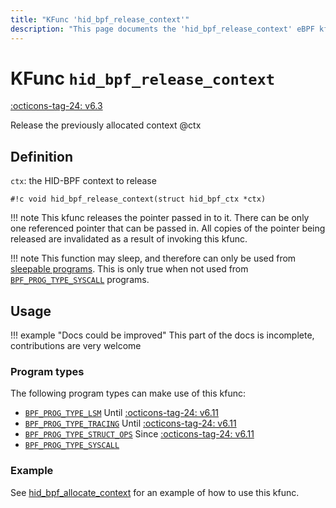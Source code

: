 ```yaml
---
title: "KFunc 'hid_bpf_release_context'"
description: "This page documents the 'hid_bpf_release_context' eBPF kfunc, including its definition, usage, program types that can use it, and examples."
---
```

# KFunc `hid_bpf_release_context`

<!-- [FEATURE_TAG](hid_bpf_release_context) -->
[:octicons-tag-24: v6.3](https://github.com/torvalds/linux/commit/91a7f802d1852f60139712bdcfa98db547ce0531)
<!-- [/FEATURE_TAG] -->

Release the previously allocated context @ctx

## Definition

`ctx`: the HID-BPF context to release

`#!c void hid_bpf_release_context(struct hid_bpf_ctx *ctx)`

!!! note
	This kfunc releases the pointer passed in to it. There can be only one referenced pointer that can be passed in. 
	All copies of the pointer being released are invalidated as a result of invoking this kfunc.

!!! note
	This function may sleep, and therefore can only be used from [sleepable programs](../syscall/BPF_PROG_LOAD.md/#bpf_f_sleepable).
	This is only true when not used from [`BPF_PROG_TYPE_SYSCALL`](../program-type/BPF_PROG_TYPE_SYSCALL.md) programs.

## Usage

!!! example "Docs could be improved"
    This part of the docs is incomplete, contributions are very welcome

### Program types

The following program types can make use of this kfunc:

- [`BPF_PROG_TYPE_LSM`](../program-type/BPF_PROG_TYPE_LSM.md) Until [:octicons-tag-24: v6.11](https://github.com/torvalds/linux/commit/ebc0d8093e8c97de459615438edefad1a4ac352c)
- [`BPF_PROG_TYPE_TRACING`](../program-type/BPF_PROG_TYPE_TRACING.md) Until [:octicons-tag-24: v6.11](https://github.com/torvalds/linux/commit/ebc0d8093e8c97de459615438edefad1a4ac352c)
- [`BPF_PROG_TYPE_STRUCT_OPS`](../program-type/BPF_PROG_TYPE_STRUCT_OPS.md) Since [:octicons-tag-24: v6.11](https://github.com/torvalds/linux/commit/ebc0d8093e8c97de459615438edefad1a4ac352c)
- [`BPF_PROG_TYPE_SYSCALL`](../program-type/BPF_PROG_TYPE_SYSCALL.md)

### Example

See [hid_bpf_allocate_context](hid_bpf_allocate_context.md#example) for an example of how to use this kfunc.

